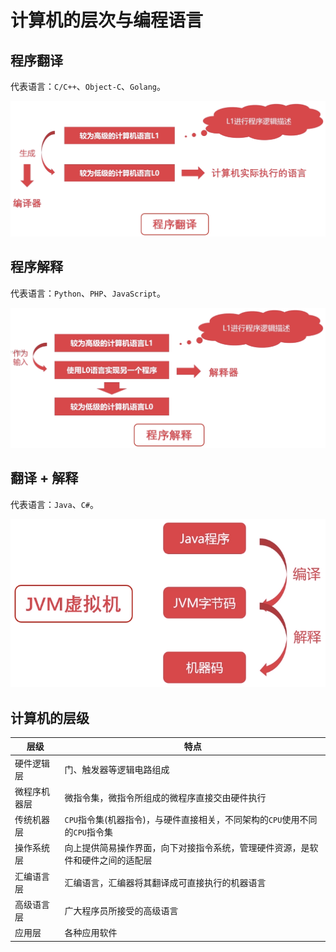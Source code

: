 # 计算机的层次与编程语言

## 程序翻译

代表语言：`C/C++`、`Object-C`、`Golang`。

![程序翻译](.assets/translate.png)

## 程序解释

代表语言：`Python`、`PHP`、`JavaScript`。

![程序解释](.assets/explain.png)

## 翻译 + 解释

代表语言：`Java`、`C#`。

![JVM虚拟机](.assets/jvm.png)

## 计算机的层级

| 层级 | 特点 |
| ---- | ---- |
| 硬件逻辑层 | 门、触发器等逻辑电路组成 |
| 微程序机器层 | 微指令集，微指令所组成的微程序直接交由硬件执行 |
| 传统机器层 | `CPU`指令集(机器指令)，与硬件直接相关，不同架构的`CPU`使用不同的`CPU`指令集 |
| 操作系统层 | 向上提供简易操作界面，向下对接指令系统，管理硬件资源，是软件和硬件之间的适配层 |
| 汇编语言层 | 汇编语言，汇编器将其翻译成可直接执行的机器语言 |
| 高级语言层 | 广大程序员所接受的高级语言 |
| 应用层 | 各种应用软件 |